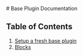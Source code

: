 ---
---

# Base Plugin Documentation

## Table of Contents

1. [Setup a fresh base plugin](/docs/setup.md)
1. [Blocks](/docs/blocks.md)
